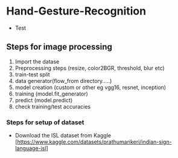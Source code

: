 # Hand-Gesture-Recognition


* Test

## Steps for image processing
1. Import the datase
2. Preprocessing steps (resize, color2BGR, threshold, blur etc)
3. train-test split
4. data generator(flow_from directory.....)
5. model creation (custom or other eg vgg16, resnet, inception)
6. training (model.fit_generator)
7. predict (model.predict)
8. check training/test accuracies

### Steps for setup of dataset
* Download the ISL dataset from Kaggle [https://www.kaggle.com/datasets/prathumarikeri/indian-sign-language-isl]

